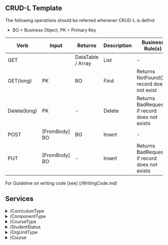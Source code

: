 ## CRUD-L Template
The following operations should be referred whenever CRUD-L is defind
- BO = Business Object, PK = Primary Key

|  Verb | Input | Returns| Description | Business Rule(s) | 
|  --- | --- | --- | --- | --- | 
|  GET |  |DataTable / Array | List | - | 
|  GET(long) | PK | BO | Find | Returns NotFound() if record does not exist | 
|  Delete(long) | PK | - | Delete | Returns BadRequest() if record does not exists | 
|  POST |[FromBody] BO  | BO | Insert | - | 
|  PUT |[FromBody] BO  | - | Insert | Returns BadRequest() if record does not exists | 

For Guideline on writing code [see] (/WritingCode.md) 

## Services

<details>
<summary> /CurriculumType </summary>

|  Verb | Input | Returns| Description | Business Rule(s) |
|  --- | --- | --- | --- | --- |
|  CRUD-L | - |-  | - | - |

</details>

<details>
<summary> /ComponentType </summary>

|  Verb | Input | Returns| Description | Business Rule(s) |
|  --- | --- | --- | --- | --- |
|  CRUD-L | - |-  | - | - |

</details>

<details>
<summary> /CourseType </summary>

|  Verb | Input | Returns| Description | Business Rule(s) |
|  --- | --- | --- | --- | --- |
|  CRUD-L | - |-  | - | - |

</details>

<details>
<summary> /StudentStatus </summary>

|  Verb | Input | Returns| Description | Business Rule(s) |
|  --- | --- | --- | --- | --- |
|  CRUD-L | - |-  | - | - |

</details>

<details>
<summary> /OrgUnitType </summary>

|  Verb | Input | Returns| Description | Business Rule(s) |
|  --- | --- | --- | --- | --- |
|  CRUD-L | - |-  | - | - |

</details>

<details>
<summary> /Course </summary>

|  Verb | Input | Returns| Description | Business Rule(s) | 
|  --- | --- | --- | --- | --- | 
|  GET |  |DataTable / Array | List | - | 
|  GET(long) | PK | BO | Find | Returns NotFound() if record does not exist | 
|  Delete(long) | PK | - | Delete | Returns BadRequest() if record does not exists | 
|  POST |[FromBody] BO  | BO | Insert | In BO: Make sure that there is not another record with the same name | 
|  PUT |[FromBody] BO  | - | Insert | Returns BadRequest() if record does not exists | 

</details>

